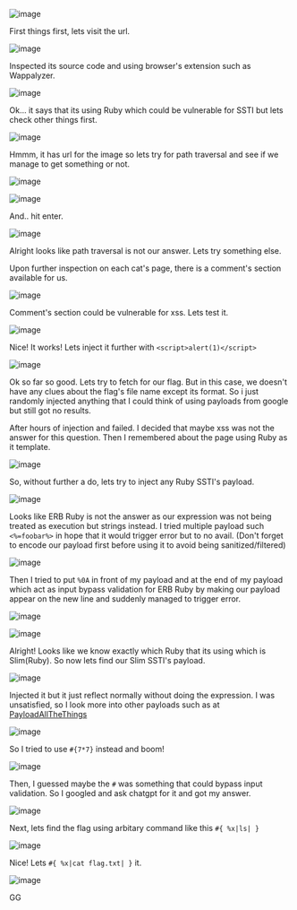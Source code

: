 ![image](https://github.com/user-attachments/assets/3dc52817-4498-41b5-9183-6c08e349afc5)

First things first, lets visit the url.

![image](https://github.com/user-attachments/assets/d1c7af66-3771-49e4-aa51-10edd4e41f8f)

Inspected its source code and using browser's extension such as Wappalyzer.

![image](https://github.com/user-attachments/assets/3bce6032-6a0b-43fe-ba83-5f8b16319fed)

Ok... it says that its using Ruby which could be vulnerable for SSTI but lets check other things first.

![image](https://github.com/user-attachments/assets/77187541-914e-46ca-85ca-9ae8d8f18b05)

Hmmm, it has url for the image so lets try for path traversal and see if we manage to get something or not.

![image](https://github.com/user-attachments/assets/1d8a2de9-aefa-4776-9637-4a72d46a00a4)

![image](https://github.com/user-attachments/assets/e7ee46ed-c699-4472-8384-f9b2248ea8be)

And.. hit enter.

![image](https://github.com/user-attachments/assets/b95720b2-4281-4a05-bd1f-64dfc93d7fff)

Alright looks like path traversal is not our answer. Lets try something else.

Upon further inspection on each cat's page, there is a comment's section available for us.

![image](https://github.com/user-attachments/assets/4d338fc6-3a51-49e5-afc7-d7a89c2435e6)

Comment's section could be vulnerable for xss. Lets test it.

![image](https://github.com/user-attachments/assets/d78cb24a-fd71-45ae-a598-96b0c31ff0ae)

Nice! It works! Lets inject it further with `<script>alert(1)</script>`

![image](https://github.com/user-attachments/assets/cdbb3de6-19b5-4660-9638-749cce108980)

Ok so far so good. Lets try to fetch for our flag. But in this case, we doesn't have any clues about the flag's file name except its format. So i just randomly injected anything that I could think of using payloads from google but still got no results.

After hours of injection and failed. I decided that maybe xss was not the answer for this question. Then I remembered about the page using Ruby as it template.

![image](https://github.com/user-attachments/assets/3bce6032-6a0b-43fe-ba83-5f8b16319fed)

So, without further a do, lets try to inject any Ruby SSTI's payload.

![image](https://github.com/user-attachments/assets/1fdddba6-c030-498e-bebd-d3ff06948245)

Looks like ERB Ruby is not the answer as our expression was not being treated as execution but strings instead. I tried multiple payload such `<%=foobar%>` in hope that it would trigger error but to no avail. (Don't forget to encode our payload first before using it to avoid being sanitized/filtered)

![image](https://github.com/user-attachments/assets/7e1530a8-1071-4c5c-9d56-4876ac2442ab)

Then I tried to put `%0A` in front of my payload and at the end of my payload which act as input bypass validation for ERB Ruby by making our payload appear on the new line and suddenly managed to trigger error.

![image](https://github.com/user-attachments/assets/d196bb14-1957-4fe8-9fc0-ff396ba42dc0)

![image](https://github.com/user-attachments/assets/c1c65cbf-1487-48e0-9608-3be88b5ba04f)

Alright! Looks like we know exactly which Ruby that its using which is Slim(Ruby). So now lets find our Slim SSTI's payload.

![image](https://github.com/user-attachments/assets/98c7cd45-d7bb-4050-8e83-776ff50151d4)

Injected it but it just reflect normally without doing the expression. I was unsatisfied, so I look more into other payloads such as at [PayloadAllTheThings](https://github.com/swisskyrepo/PayloadsAllTheThings/tree/master/Server%20Side%20Template%20Injection#ruby)

![image](https://github.com/user-attachments/assets/80aca9fa-e661-401b-9f41-ea446cc65587)

So I tried to use `#{7*7}` instead and boom!

![image](https://github.com/user-attachments/assets/e669d5bf-d6d1-40c3-95e1-15a3a3691803)

Then, I guessed maybe the `#` was something that could bypass input validation. So I googled and ask chatgpt for it and got my answer.

![image](https://github.com/user-attachments/assets/17112f33-d6db-4e4b-8b94-664c45fb7392)

Next, lets find the flag using arbitary command like this `#{ %x|ls| }`

![image](https://github.com/user-attachments/assets/aa7186c1-8019-4cad-82a5-2d26e16b7c1e)

Nice! Lets `#{ %x|cat flag.txt| }` it.

![image](https://github.com/user-attachments/assets/9fb159d9-2e2f-447b-8753-7d7a870931f2)

GG



















